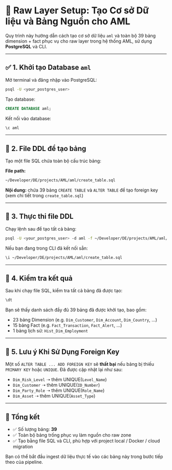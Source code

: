 # 🧱 Raw Layer Setup: Tạo Cơ sở Dữ liệu và Bảng Nguồn cho AML

Quy trình này hướng dẫn cách tạo cơ sở dữ liệu `aml` và toàn bộ 39 bảng dimension + fact phục vụ cho raw layer trong hệ thống AML, sử dụng **PostgreSQL** và CLI.

---

## ✅ 1. Khởi tạo Database `aml`

Mở terminal và đăng nhập vào PostgreSQL:
```bash
psql -U <your_postgres_user>
```

Tạo database:
```sql
CREATE DATABASE aml;
```

Kết nối vào database:
```sql
\c aml
```

---

## 📂 2. File DDL để tạo bảng

Tạo một file SQL chứa toàn bộ cấu trúc bảng:

**File path:**
```bash
~/Developer/DE/projects/AML/aml/create_table.sql
```

**Nội dung:** chứa 39 bảng `CREATE TABLE` và `ALTER TABLE` để tạo foreign key (xem chi tiết trong `create_table.sql`)

---

## 🚀 3. Thực thi file DDL

Chạy lệnh sau để tạo tất cả bảng:
```bash
psql -U <your_postgres_user> -d aml -f ~/Developer/DE/projects/AML/aml/create_table.sql
```

Nếu bạn đang trong CLI đã kết nối sẵn:
```bash
\i ~/Developer/DE/projects/AML/aml/create_table.sql
```

---

## 🧪 4. Kiểm tra kết quả

Sau khi chạy file SQL, kiểm tra tất cả bảng đã được tạo:

```sql
\dt
```

Bạn sẽ thấy danh sách đầy đủ 39 bảng đã được khởi tạo, bao gồm:
- 23 bảng Dimension (e.g. `Dim_Customer`, `Dim_Account`, `Dim_Country`, ...)
- 15 bảng Fact (e.g. `Fact_Transaction`, `Fact_Alert`, ...)
- 1 bảng lịch sử: `Hist_Dim_Employment`

---

## 🧷 5. Lưu ý Khi Sử Dụng Foreign Key

Một số `ALTER TABLE ... ADD FOREIGN KEY` sẽ **thất bại** nếu bảng bị thiếu `PRIMARY KEY` hoặc `UNIQUE`. Đã được cập nhật lại như sau:

- `Dim_Risk_Level` ➝ thêm UNIQUE(`Level_Name`)
- `Dim_Customer` ➝ thêm UNIQUE(`ID_Number`)
- `Dim_Party_Role` ➝ thêm UNIQUE(`Role_Name`)
- `Dim_Asset` ➝ thêm UNIQUE(`Asset_Type`)

---

## 📌 Tổng kết

- ✅ Số lượng bảng: **39**
- ✅ Toàn bộ bảng trống phục vụ làm nguồn cho raw zone
- ✅ Tạo bằng file SQL và CLI, phù hợp với project local / Docker / cloud migration

Bạn có thể bắt đầu ingest dữ liệu thực tế vào các bảng này trong bước tiếp theo của pipeline.